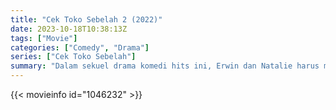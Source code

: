 ```yaml
---
title: "Cek Toko Sebelah 2 (2022)"
date: 2023-10-18T10:38:13Z
tags: ["Movie"]
categories: ["Comedy", "Drama"]
series: ["Cek Toko Sebelah"]
summary: "Dalam sekuel drama komedi hits ini, Erwin dan Natalie harus melewati serangkaian tantangan setelah mereka memutuskan untuk menikah."
---
```



  <mux-player stream-type="on-demand"
  src="https://kp3d-my.sharepoint.com/personal/ryoo_kp3d_onmicrosoft_com/_layouts/15/download.aspx?share=EfhbZoON7AJPp9VFiSDMKQQBoAk_MLZIuPqogGS4qTXn7w" prefer-playback="mse" controls>
 
  </mux-player>
  

{{< movieinfo id="1046232" >}}

  <script src="https://cdn.jsdelivr.net/npm/@mux/mux-player"></script>
  
   <script type="application/ld+json">
 {
  "@context": "https://schema.org/",
  "@type": "VideoObject",
  "name": "Cek Toko Sebelah 2 (2022)",
  "contentUrl": "https://stream.mux.com/AfRkmS01cGYPMpb6HNFNvS8WBWxq02ERrswelcQ8adroQ.m3u8",
  "thumbnailUrl": "https://www.themoviedb.org/t/p/original/yv7IKf54oq9ENwyIEfr3lDvMl01.jpg?width=314&fit_mode=preserve&time=25",
  "uploadDate": "2023-10-18T10:38:13Z",
}

</script>